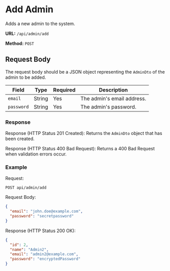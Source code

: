 # Add Admin

Adds a new admin to the system.

**URL:** `/api/admin/add`

**Method:** `POST`

## Request Body

The request body should be a JSON object representing the `AdminDto` of the admin to be added.

| Field      | Type   | Required | Description               |
|------------|--------|----------|---------------------------|
| `email`    | String | Yes      | The admin's email address. |
| `password` | String | Yes      | The admin's password.      |

### Response

Response (HTTP Status 201 Created):
Returns the `AdminDto` object that has been created.

Response (HTTP Status 400 Bad Request):
Returns a 400 Bad Request when validation errors occur.

### Example

Request:
```
POST api/admin/add
```

Request Body:
```json
{
  "email": "john.doe@example.com",
  "password": "secretpassword"
}
```
Response (HTTP Status 200 OK):

```json
{
  "id": 2,
  "name": "Admin2",
  "email": "admin2@example.com",
  "password": "encryptedPassword"
}
```

